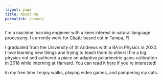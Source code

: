 ```yaml
---
layout: page
title: About Me
permalink: /about/
---
```


I'm a machine learning engineer with a keen interest in natural language processing. I currently work for [Chattr](https://chattr.ai/) based out in Tampa, Fl. 

I graduated from the University of St Andrews with a BA in Physics in 2020. I love learning new things and trying to teach them to others! I'm a big physics nut and authored a piece on adaptive polarimetric gains calibration in 2018 while interning at Harvard. You can read it [here](https://eventhorizontelescope.org/files/eht/files/EHT_memo_Steel_2019-CE-03.pdf) if you're interested! 

In my free time I enjoy walks, playing video games, and pampering my cats.

